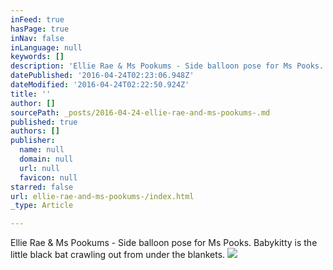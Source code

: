 ```yaml
---
inFeed: true
hasPage: true
inNav: false
inLanguage: null
keywords: []
description: 'Ellie Rae & Ms Pookums - Side balloon pose for Ms Pooks. Babykitty is the little black bat crawling out from under the blankets.'
datePublished: '2016-04-24T02:23:06.948Z'
dateModified: '2016-04-24T02:22:50.924Z'
title: ''
author: []
sourcePath: _posts/2016-04-24-ellie-rae-and-ms-pookums-.md
published: true
authors: []
publisher:
  name: null
  domain: null
  url: null
  favicon: null
starred: false
url: ellie-rae-and-ms-pookums-/index.html
_type: Article

---
```

Ellie Rae & Ms Pookums - Side balloon pose for Ms Pooks. Babykitty is the little black bat crawling out from under the blankets.
![](https://the-grid-user-content.s3-us-west-2.amazonaws.com/8fbcc4a7-691e-4dfb-8155-1cbaf1360462.jpg)